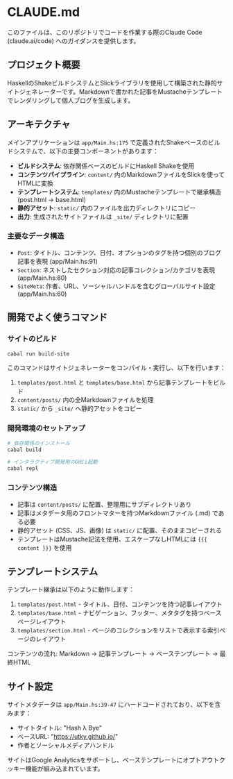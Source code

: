 # CLAUDE.md

このファイルは、このリポジトリでコードを作業する際のClaude Code (claude.ai/code) へのガイダンスを提供します。

## プロジェクト概要

HaskellのShakeビルドシステムとSlickライブラリを使用して構築された静的サイトジェネレーターです。Markdownで書かれた記事をMustacheテンプレートでレンダリングして個人ブログを生成します。

## アーキテクチャ

メインアプリケーションは `app/Main.hs:175` で定義されたShakeベースのビルドシステムで、以下の主要コンポーネントがあります：

- **ビルドシステム**: 依存関係ベースのビルドにHaskell Shakeを使用
- **コンテンツパイプライン**: `content/` 内のMarkdownファイルをSlickを使ってHTMLに変換
- **テンプレートシステム**: `templates/` 内のMustacheテンプレートで継承構造 (post.html -> base.html)
- **静的アセット**: `static/` 内のファイルを出力ディレクトリにコピー
- **出力**: 生成されたサイトファイルは `_site/` ディレクトリに配置

### 主要なデータ構造

- `Post`: タイトル、コンテンツ、日付、オプションのタグを持つ個別のブログ記事を表現 (app/Main.hs:91)
- `Section`: ネストしたセクション対応の記事コレクション/カテゴリを表現 (app/Main.hs:80)
- `SiteMeta`: 作者、URL、ソーシャルハンドルを含むグローバルサイト設定 (app/Main.hs:60)

## 開発でよく使うコマンド

### サイトのビルド
```bash
cabal run build-site
```

このコマンドはサイトジェネレーターをコンパイル・実行し、以下を行います：
1. `templates/post.html` と `templates/base.html` から記事テンプレートをビルド
2. `content/posts/` 内の全Markdownファイルを処理
3. `static/` から `_site/` へ静的アセットをコピー

### 開発環境のセットアップ
```bash
# 依存関係のインストール
cabal build

# インタラクティブ開発用のGHCi起動
cabal repl
```

### コンテンツ構造

- 記事は `content/posts/` に配置、整理用にサブディレクトリあり
- 記事はメタデータ用のフロントマターを持つMarkdownファイル (.md) である必要
- 静的アセット (CSS、JS、画像) は `static/` に配置、そのままコピーされる
- テンプレートはMustache記法を使用、エスケープなしHTMLには `{{{ content }}}` を使用

## テンプレートシステム

テンプレート継承は以下のように動作します：
1. `templates/post.html` - タイトル、日付、コンテンツを持つ記事レイアウト
2. `templates/base.html` - ナビゲーション、フッター、メタタグを持つベースページレイアウト
2. `templates/section.html` - ページのコレクションをリストで表示する索引ページのレイアウト

コンテンツの流れ: Markdown -> 記事テンプレート -> ベーステンプレート -> 最終HTML

## サイト設定

サイトメタデータは `app/Main.hs:39-47` にハードコードされており、以下を含みます：
- サイトタイトル: "Hash λ Bye"  
- ベースURL: "https://utky.github.io/"
- 作者とソーシャルメディアハンドル

サイトはGoogle Analyticsをサポートし、ベーステンプレートにオプトアウトクッキー機能が組み込まれています。

